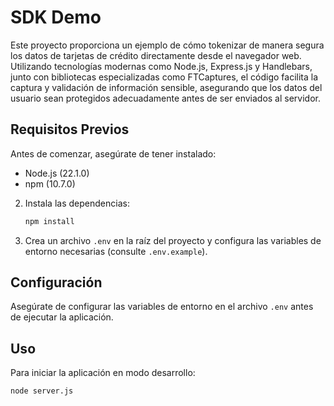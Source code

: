 # SDK Demo

Este proyecto proporciona un ejemplo de cómo tokenizar de manera segura los datos de tarjetas de crédito directamente desde el navegador web. Utilizando tecnologías modernas como Node.js, Express.js y Handlebars, junto con bibliotecas especializadas como FTCaptures, el código facilita la captura y validación de información sensible, asegurando que los datos del usuario sean protegidos adecuadamente antes de ser enviados al servidor.

## Requisitos Previos

Antes de comenzar, asegúrate de tener instalado:

- Node.js (22.1.0)
- npm (10.7.0)


2. Instala las dependencias:
   ```bash
   npm install
   ```
3. Crea un archivo `.env` en la raíz del proyecto y configura las variables de entorno necesarias (consulte `.env.example`).

## Configuración

Asegúrate de configurar las variables de entorno en el archivo `.env` antes de ejecutar la aplicación.

## Uso

Para iniciar la aplicación en modo desarrollo:
```bash
node server.js
```
